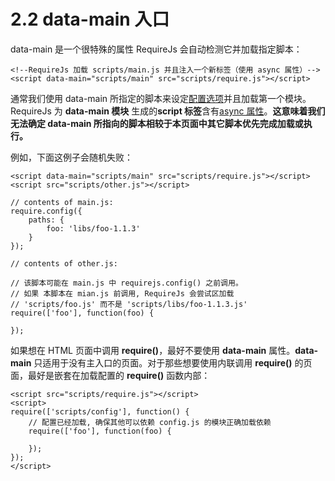 # 2.2 data-main 入口

data-main 是一个很特殊的属性 RequireJs 会自动检测它并加载指定脚本：
```
<!--RequireJs 加载 scripts/main.js 并且注入一个新标签（使用 async 属性）-->
<script data-main="scripts/main" src="scripts/require.js"></script>
```

通常我们使用 data-main 所指定的脚本来设定[配置选项]()并且加载第一个模块。RequireJs 为 **data-main 模块** 生成的**script 标签**含有[async 属性](https://developer.mozilla.org/en-US/docs/Web/HTML/Element/script#attr-async)。**这意味着我们无法确定 data-main 所指向的脚本相较于本页面中其它脚本优先完成加载或执行。**

例如，下面这例子会随机失败：
```
<script data-main="scripts/main" src="scripts/require.js"></script>
<script src="scripts/other.js"></script>
```

```
// contents of main.js:
require.config({
    paths: {
        foo: 'libs/foo-1.1.3'
    }
});
```

```
// contents of other.js:

// 该脚本可能在 main.js 中 requirejs.config() 之前调用。
// 如果 本脚本在 mian.js 前调用, RequireJs 会尝试区加载
// 'scripts/foo.js' 而不是 'scripts/libs/foo-1.1.3.js'
require(['foo'], function(foo) {

});
```

如果想在 HTML 页面中调用 **require()**，最好不要使用 **data-main** 属性。**data-main** 只适用于没有主入口的页面。对于那些想要使用内联调用 **require()** 的页面，最好是嵌套在加载配置的 **require()** 函数内部：
```
<script src="scripts/require.js"></script>
<script>
require(['scripts/config'], function() {
    // 配置已经加载, 确保其他可以依赖 config.js 的模块正确加载依赖
    require(['foo'], function(foo) {

    });
});
</script>
```